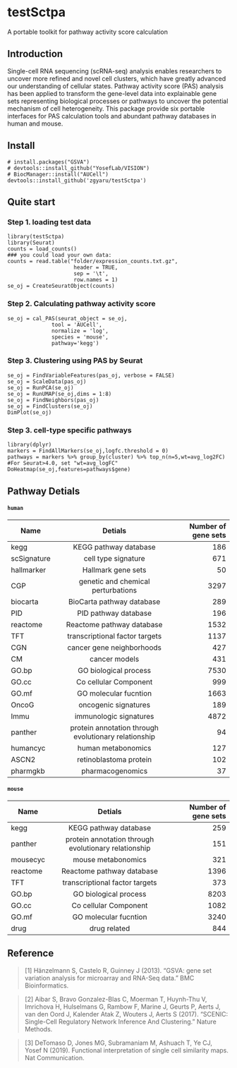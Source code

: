 # testSctpa

A portable toolkit for pathway activity score calculation

## Introduction
Single-cell RNA sequencing (scRNA-seq) analysis enables researchers to uncover more refined and novel cell clusters, which have greatly advanced our understanding of cellular states. Pathway activity score (PAS) analysis has been applied to transform the gene-level data into explainable gene sets representing biological processes or pathways to uncover the potential mechanism of cell heterogeneity. This package provide six portable interfaces for PAS calculation tools and abundant pathway databases in human and mouse.

## Install
```
# install.packages("GSVA")
# devtools::install_github("YosefLab/VISION")
# BiocManager::install("AUCell")
devtools::install_github('zgyaru/testSctpa')
```

## Quite start

### Step 1. loading test data
```
library(testSctpa)
library(Seurat)
counts = load_counts()
### you could load your own data:
counts = read.table("folder/expression_counts.txt.gz",
                     header = TRUE,
                     sep = '\t',
                     row.names = 1)
se_oj = CreateSeuratObject(counts)
```
### Step 2. Calculating pathway activity score
```
se_oj = cal_PAS(seurat_object = se_oj,
              tool = 'AUCell',
              normalize = 'log',
              species = 'mouse', 
              pathway='kegg')
```
### Step 3. Clustering using PAS by Seurat
```
se_oj = FindVariableFeatures(pas_oj, verbose = FALSE)
se_oj = ScaleData(pas_oj)
se_oj = RunPCA(se_oj)
se_oj = RunUMAP(se_oj,dims = 1:8)
se_oj = FindNeighbors(pas_oj)
se_oj = FindClusters(se_oj)
DimPlot(se_oj)
```
### Step 3. cell-type specific pathways
```
library(dplyr)
markers = FindAllMarkers(se_oj,logfc.threshold = 0)
pathways = markers %>% group_by(cluster) %>% top_n(n=5,wt=avg_log2FC)  #For Seurat>4.0, set "wt=avg_logFC"
DoHeatmap(se_oj,features=pathways$gene)
```



## Pathway Detials
#### `human`
| Name | Detials  | Number of gene sets |
| - | :-: | -: |
|kegg | KEGG pathway database | 186 |
|scSignature | cell type signature | 671 |
| hallmarker | Hallmark gene sets | 50 |
| CGP | genetic and chemical perturbations | 3297 |
|biocarta | BioCarta pathway database | 289 |
|PID | PID pathway database | 196 |
|reactome | Reactome pathway database | 1532 |
|TFT | transcriptional factor targets | 1137 |
|CGN | cancer gene neighborhoods | 427 |
|CM | cancer models | 431|
|GO.bp | GO biological process | 7530 |
|GO.cc | Co cellular Component | 999 |
|GO.mf | GO molecular fucntion | 1663|
|OncoG | oncogenic signatures | 189 |
|Immu | immunologic signatures | 4872 |
|panther | protein annotation through evolutionary relationship | 94 |
|humancyc | human metabonomics | 127 |
|ASCN2 | retinoblastoma protein | 102 |
|pharmgkb | pharmacogenomics | 37 |

#### `mouse`
|Name | Detials  | Number of gene sets|
|- | :-: | -: |
|kegg | KEGG pathway database | 259|
|panther | protein annotation through evolutionary relationship | 151|
|mousecyc | mouse metabonomics | 321|
|reactome | Reactome pathway database | 1396|
|TFT | transcriptional factor targets | 373|
|GO.bp | GO biological process | 8203|
|GO.cc | Co cellular Component | 1082|
|GO.mf | GO molecular fucntion | 3240|
|drug | drug related | 844|



## Reference
>[1] Hänzelmann S, Castelo R, Guinney J (2013). “GSVA: gene set variation analysis for microarray and RNA-Seq data.” BMC Bioinformatics.

>[2] Aibar S, Bravo Gonzalez-Blas C, Moerman T, Huynh-Thu V, Imrichova H, Hulselmans G, Rambow F, Marine J, Geurts P, Aerts J, van den Oord J, Kalender Atak Z, Wouters J, Aerts S (2017). “SCENIC: Single-Cell Regulatory Network Inference And Clustering.” Nature Methods.

>[3] DeTomaso D, Jones MG, Subramaniam M, Ashuach T, Ye CJ, Yosef N (2019). Functional interpretation of single cell similarity maps. Nat Communication.